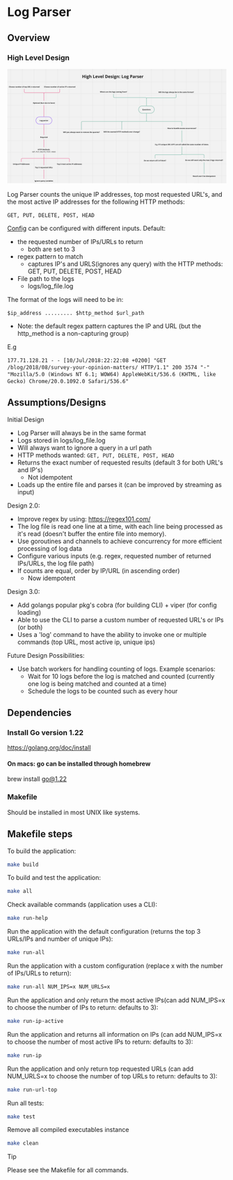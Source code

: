 # Log Parser

## Overview

### High Level Design

![docs/images/log_parser_hld.png](docs/images/log_parser_hld.png)

Log Parser counts the unique IP addresses, top most requested URL's, and the most active IP addresses for the following HTTP methods:

```text
GET, PUT, DELETE, POST, HEAD
```

[Config](config/config.json) can be configured with different inputs.
Default:

- the requested number of IPs/URLs to return
  - both are set to 3
- regex pattern to match
  - captures IP's and URLS(ignores any query) with the HTTP methods: GET, PUT, DELETE, POST, HEAD
- File path to the logs
  - logs/log_file.log

The format of the logs will need to be in:

```text
$ip_address ......... $http_method $url_path
```

- Note: the default regex pattern captures the IP and URL (but the http_method is a non-capturing group)

E.g

```text
177.71.128.21 - - [10/Jul/2018:22:22:08 +0200] "GET /blog/2018/08/survey-your-opinion-matters/ HTTP/1.1" 200 3574 "-" "Mozilla/5.0 (Windows NT 6.1; WOW64) AppleWebKit/536.6 (KHTML, like Gecko) Chrome/20.0.1092.0 Safari/536.6"
```

## Assumptions/Designs

Initial Design

- Log Parser will always be in the same format
- Logs stored in logs/log_file.log
- Will always want to ignore a query in a url path
- HTTP methods wanted: `GET, PUT, DELETE, POST, HEAD`
- Returns the exact number of requested results (default 3 for both URL's and IP's)
  - Not idempotent
- Loads up the entire file and parses it (can be improved by streaming as input)

Design 2.0:

- Improve regex by using: <https://regex101.com/>
- The log file is read one line at a time, with each line being processed as it's read (doesn't buffer the entire file into memory).
- Use goroutines and channels to achieve concurrency for more efficient processing of log data
- Configure various inputs (e.g. regex, requested number of returned IPs/URLs, the log file path)
- If counts are equal, order by IP/URL (in ascending order)
  - Now idempotent

Design 3.0:

- Add golangs popular pkg's cobra (for building CLI) + viper (for config loading)
- Able to use the CLI to parse a custom number of requested URL's or IPs (or both)
- Uses a 'log' command to have the ability to invoke one or multiple commands (top URL, most active ip, unique ips)

Future Design Possibilities:

- Use batch workers for handling counting of logs. Example scenarios:
  - Wait for 10 logs before the log is matched and counted (currently one log is being matched and counted at a time)
  - Schedule the logs to be counted such as every hour

## Dependencies

### Install Go version 1.22

<https://golang.org/doc/install>

#### On macs: go can be installed through homebrew

brew install go@1.22

### Makefile

Should be installed in most UNIX like systems.

## Makefile steps

To build the application:

```sh
make build
```

To build and test the application:

```sh
make all
```

Check available commands (application uses a CLI):

```sh
make run-help
```

Run the application with the default configuration (returns the top 3 URLs/IPs and number of unique IPs):

```sh
make run-all
```

Run the application with a custom configuration (replace x with the number of IPs/URLs to return):

```sh
make run-all NUM_IPS=x NUM_URLS=x
```

Run the application and only return the most active IPs(can add NUM_IPS=x to choose the number of IPs to return: defaults to 3):

```sh
make run-ip-active
```

Run the application and returns all information on IPs (can add NUM_IPS=x to choose the number of most active IPs to return: defaults to 3):

```sh
make run-ip
```

Run the application and only return top requested URLs (can add NUM_URLS=x to choose the number of top URLs to return: defaults to 3):

```sh
make run-url-top
```

Run all tests:

```sh
make test
```

Remove all compiled executables instance

```sh
make clean
```

> [!TIP]
Please see the Makefile for all commands.
